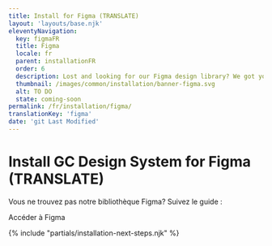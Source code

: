 ```yaml
---
title: Install for Figma (TRANSLATE)
layout: 'layouts/base.njk'
eleventyNavigation:
  key: figmaFR
  title: Figma
  locale: fr
  parent: installationFR
  order: 6
  description: Lost and looking for our Figma design library? We got you. (TRANSLATE)
  thumbnail: /images/common/installation/banner-figma.svg
  alt: TO DO
  state: coming-soon
permalink: /fr/installation/figma/
translationKey: 'figma'
date: 'git Last Modified'
---
```


# Install GC Design System for Figma (TRANSLATE)

Vous ne trouvez pas notre bibliothèque Figma? Suivez le guide :

<gcds-button type="link" button-role="secondary" href="{{ links.figma }}" target="_blank">
  Accéder à Figma
</gcds-button>

{% include "partials/installation-next-steps.njk" %}
